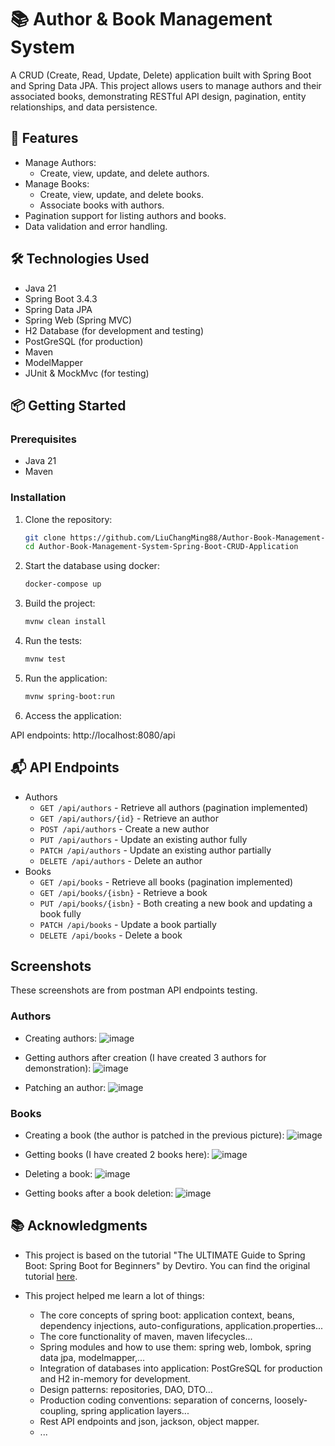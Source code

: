 # 📚 Author & Book Management System

A CRUD (Create, Read, Update, Delete) application built with Spring Boot and Spring Data JPA. This project allows users to manage authors and their associated books, demonstrating RESTful API design, pagination, entity relationships, and data persistence.

## 🚀 Features

- Manage Authors:
    - Create, view, update, and delete authors.
- Manage Books:
    - Create, view, update, and delete books.
    - Associate books with authors.
- Pagination support for listing authors and books.
- Data validation and error handling.

## 🛠️ Technologies Used

- Java 21
- Spring Boot 3.4.3
- Spring Data JPA
- Spring Web (Spring MVC)
- H2 Database (for development and testing)
- PostGreSQL (for production)
- Maven
- ModelMapper
- JUnit & MockMvc (for testing)

## 📦 Getting Started

### Prerequisites

- Java 21
- Maven

### Installation

1. Clone the repository:

   ```bash
   git clone https://github.com/LiuChangMing88/Author-Book-Management-System-Spring-Boot-CRUD-Application.git
   cd Author-Book-Management-System-Spring-Boot-CRUD-Application
   ```
   
2. Start the database using docker:

    ```bash
   docker-compose up
    ```

3. Build the project:
    ```bash
    mvnw clean install
    ```
   
4. Run the tests:
    ```bash
    mvnw test
    ```
   
5. Run the application:
    ```bash
    mvnw spring-boot:run
    ```
   
6. Access the application:

API endpoints: http://localhost:8080/api

## 📬 API Endpoints
- Authors
  - `GET /api/authors` - Retrieve all authors (pagination implemented)
  - `GET /api/authors/{id}` - Retrieve an author
  - `POST /api/authors` - Create a new author
  - `PUT /api/authors` - Update an existing author fully
  - `PATCH /api/authors` - Update an existing author partially
  - `DELETE /api/authors` - Delete an author
- Books
  - `GET /api/books` - Retrieve all books (pagination implemented)
  - `GET /api/books/{isbn}` - Retrieve a book
  - `PUT /api/books/{isbn}` - Both creating a new book and updating a book fully
  - `PATCH /api/books` - Update a book partially
  - `DELETE /api/books` - Delete a book

## Screenshots

These screenshots are from postman API endpoints testing.

### Authors
- Creating authors:
![image](./images/author_posting_1.png)

- Getting authors after creation (I have created 3 authors for demonstration):
![image](./images/author_getting_after_3_posts.png)

- Patching an author:
![image](./images/author_patching.png)

### Books
- Creating a book (the author is patched in the previous picture):
![image](./images/book_putting_1.png)

- Getting books (I have created 2 books here):
![image](./images/book_getting_1.png)

- Deleting a book:
![image](./images/book_deleting.png)

- Getting books after a book deletion:
![image](./images/book_getting_2.png)

## 📚 Acknowledgments

- This project is based on the tutorial "The ULTIMATE Guide to Spring Boot: Spring Boot for Beginners" by Devtiro. You can find the original tutorial [here](https://www.youtube.com/watch?v=Nv2DERaMx-4).

- This project helped me learn a lot of things:
  - The core concepts of spring boot: application context, beans, dependency injections, auto-configurations, application.properties...
  - The core functionality of maven, maven lifecycles...
  - Spring modules and how to use them: spring web, lombok, spring data jpa, modelmapper,...
  - Integration of databases into application: PostGreSQL for production and H2 in-memory for development.
  - Design patterns: repositories, DAO, DTO...
  - Production coding conventions: separation of concerns, loosely-coupling, spring application layers...
  - Rest API endpoints and json, jackson, object mapper.
  - ...